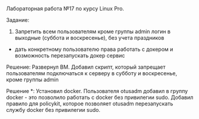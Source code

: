 Лабораторная работа №17 по курсу Linux Pro.

Задание:
 1. Запретить всем пользователям кроме группы admin логин в выходные (суббота и воскресенье), без учета праздников

* дать конкретному пользователю права работать с докером и возможность перезапускать докер сервис


Решение:
Развернул ВМ. Добавил скрипт, который запрещает пользователям подключаться к серверу в субботу и воскресенье, кроме группы admin


Решение *:
Установил docker. Пользователя otusadm добавил в группу docker - это позволило работать с docker без привилегии sudo.
Добавил правило для policykit, которое позволяет otusadm перезапускать службу docker без привилегии sudo.